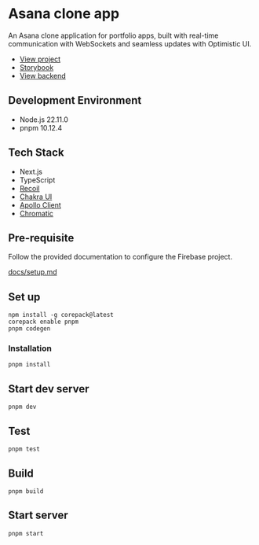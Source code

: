 # Asana clone app
An Asana clone application for portfolio apps, built with real-time communication with WebSockets and seamless updates with Optimistic UI.

- [View project](https://project-management-demo.manatoworks.me/)
- [Storybook](https://main--63894befbaf58840c037c246.chromatic.com)
- [View backend](https://github.com/manakuro/project-management-demo-backend)

## Development Environment
- Node.js 22.11.0
- pnpm 10.12.4

## Tech Stack
- Next.js
- TypeScript
- [Recoil](https://recoiljs.org/)
- [Chakra UI](https://chakra-ui.com/)
- [Apollo Client](https://www.apollographql.com/docs/react/)
- [Chromatic](https://www.chromatic.com/)

## Pre-requisite
Follow the provided documentation to configure the Firebase project.

[docs/setup.md](docs/setup.md)

## Set up
```
npm install -g corepack@latest
corepack enable pnpm
pnpm codegen
```

### Installation

```
pnpm install
```

## Start dev server

```
pnpm dev
```

## Test

```
pnpm test
```

## Build
```
pnpm build
```

## Start server
```
pnpm start
```


